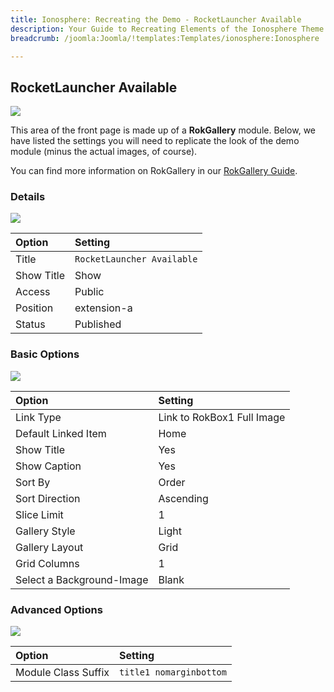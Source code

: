 ```yaml
---
title: Ionosphere: Recreating the Demo - RocketLauncher Available
description: Your Guide to Recreating Elements of the Ionosphere Theme for Joomla
breadcrumb: /joomla:Joomla/!templates:Templates/ionosphere:Ionosphere

---
```


RocketLauncher Available
-----
![][demo]

This area of the front page is made up of a **RokGallery** module. Below, we have listed the settings you will need to replicate the look of the demo module (minus the actual images, of course).

You can find more information on RokGallery in our [RokGallery Guide][rokgallery].

### Details
![][demo2]

| Option     | Setting                    |  
| :--------- | :------------------------- |  
| Title      | `RocketLauncher Available` |  
| Show Title | Show                       |  
| Access     | Public                     |  
| Position   | extension-a                |  
| Status     | Published                  |  

### Basic Options
![][demo3]

| Option                    | Setting                    |  
| :------------------------ | :------------------------- |  
| Link Type                 | Link to RokBox1 Full Image |  
| Default Linked Item       | Home                       |  
| Show Title                | Yes                        |  
| Show Caption              | Yes                        |  
| Sort By                   | Order                      |  
| Sort Direction            | Ascending                  |  
| Slice Limit               | 1                          |  
| Gallery Style             | Light                      |  
| Gallery Layout            | Grid                       |  
| Grid Columns              | 1                          |  
| Select a Background-Image | Blank                      |  

### Advanced Options
![][demo4]

| Option              | Setting                 |  
| :------------------ | :---------------------- |  
| Module Class Suffix | `title1 nomarginbottom` |  

[demo]: assets/demo_8.jpeg
[demo2]: assets/rokgallery_1.jpeg
[demo3]: assets/rokgallery_2.jpeg
[demo4]: assets/rokgallery_3.jpeg
[demo5]: assets/rokgallery_4.jpeg
[rokgallery]: ../../extensions/rokgallery